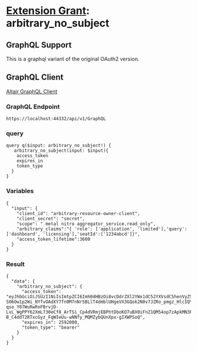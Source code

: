 # [Extension Grant](https://tools.ietf.org/html/rfc6749#section-4.5): arbitrary_no_subject 
## GraphQL Support  

This is a graphql variant of the original OAuth2 version.  

## GraphQL Client
[Altair GraphQL Client](https://chrome.google.com/webstore/detail/altair-graphql-client/flnheeellpciglgpaodhkhmapeljopja?hl=en)  

### GraphQL Endpoint
```
https://localhost:44332/api/v1/GraphQL
```

### query
```
query q($input: arbitrary_no_subject!) {
   arbitrary_no_subject(input: $input){
    access_token
    expires_in
    token_type
  }
}
```
### Variables
```
{
  "input": {
    "client_id": "arbitrary-resource-owner-client",
    "client_secret": "secret",
    "scope": " metal nitro aggregator_service.read_only",
    "arbitrary_claims":"{ 'role': ['application', 'limited'],'query':['dashboard', 'licensing'],'seatId':['1234abcd']}",
    "access_token_lifetime":3600
  }
}
```

### Result
```
{
  "data": {
    "arbitrary_no_subject": {
      "access_token": "eyJhbGciOiJSUzI1NiIsImtpZCI6Imh0dHBzOi8vcDdrZXl2YWx1dC52YXVsdC5henVyZS5uZXQva2V5cy9QN0lkZW50aXR5U2VydmVyNFNlbGZTaWduZWQvOGJkZDYxODA3NWQwNGEwZDgzZTk4NmI4YWE5NGQ3YjIiLCJ0eXAiOiJKV1QifQ.eyJuYmYiOjE1MjgyMjg1OTksImV4cCI6MTUzMDgyMDU5OSwiaXNzIjoiaHR0cHM6Ly9sb2NhbGhvc3Q6NDQzMzIiLCJhdWQiOlsiaHR0cHM6Ly9sb2NhbGhvc3Q6NDQzMzIvcmVzb3VyY2VzIiwiYWdncmVnYXRvcl9zZXJ2aWNlIiwibWV0YWwiLCJuaXRybyJdLCJjbGllbnRfaWQiOiJhcmJpdHJhcnktcmVzb3VyY2Utb3duZXItY2xpZW50Iiwicm9sZSI6WyJhcHBsaWNhdGlvbiIsImxpbWl0ZWQiXSwicXVlcnkiOlsiZGFzaGJvYXJkIiwibGljZW5zaW5nIl0sInNlYXRJZCI6IjEyMzRhYmNkIiwic2NvcGUiOlsiYWdncmVnYXRvcl9zZXJ2aWNlLnJlYWRfb25seSIsIm1ldGFsIiwibml0cm8iXX0.GESVzfw_7hLuKYrZNkGj71nRnAXfGnKHdR9K4FbUHpZ3Xymg-SO6Ow1p2Wi_NYfvOAdXY7fn0M7nNrSBLlT4dmblUHgeVX3GQok2N0v7JZRo_pmgz_HlcIQYrbKpKPqXZN1SHu3VDC9VrJuAecRIRHwToWXvDwDKFZwptOYyAYEL8FpVhnAgIT6ysgLqTnc-qso_Y87WuRwRnFBrvjD-LvL_WgPPY62XmL730eCf8_ArTSi_Cp4dVRmjEBPhtDboKO7uBX0iFnZ1QM54op7zApkMN3PVJPMj4_-B_C4ddT2RTxcGyz_FqWIeUu-wNNfy_MQMZybQUnXpx-gIXWPSoQ",
      "expires_in": 2592000,
      "token_type": "bearer"
    }
  }
}
```
